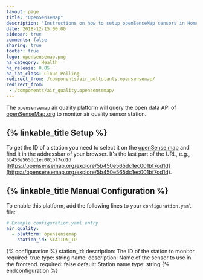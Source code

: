 ```yaml
---
layout: page
title: "OpenSenseMap"
description: "Instructions on how to setup openSenseMap sensors in Home Assistant."
date: 2018-12-15 00:00
sidebar: true
comments: false
sharing: true
footer: true
logo: opensensemap.png
ha_category: Health
ha_release: 0.85
ha_iot_class: Cloud Polling
redirect_from: /components/air_pollutants.opensensemap/
redirect_from:
 - /components/air_quality.opensensemap/
---
```


The `opensensemap` air quality platform will query the open data API of [openSenseMap.org](https://opensensemap.org/) to monitor air quality sensor station.

## {% linkable_title Setup %}

To get the ID of a station you need to select it on the [openSense map](https://opensensemap.org/) and find it in the addressbar of your browser. It's the last part of the URL, e.g., `5b450e565dc1ec001bf7cd1d` [https://opensensemap.org/explore/5b450e565dc1ec001bf7cd1d](https://opensensemap.org/explore/5b450e565dc1ec001bf7cd1d).

## {% linkable_title Manual Configuration %}

To enable this platform, add the following lines to your `configuration.yaml` file:

```yaml
# Example configuration.yaml entry
air_quality:
  - platform: opensensemap
    station_id: STATION_ID
```

{% configuration %}
station_id:
  description: The ID of the station to monitor.
  required: true
  type: string
name:
  description: Name of the sensor to use in the frontend.
  required: false
  default: Station name
  type: string
{% endconfiguration %}

